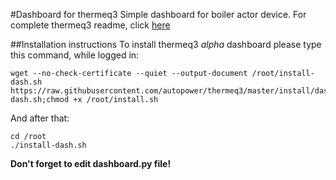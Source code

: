 #Dashboard for thermeq3
Simple dashboard for boiler actor device.
For complete thermeq3 readme, click [here](https://github.com/autopower/thermeq3/blob/master/README.md)

##Installation instructions
To install thermeq3 *alpha* dashboard please type this command, while logged in:
```
wget --no-check-certificate --quiet --output-document /root/install-dash.sh https://raw.githubusercontent.com/autopower/thermeq3/master/install/dashboard/install-dash.sh;chmod +x /root/install.sh
```
And after that:
```
cd /root
./install-dash.sh
```
**Don't forget to edit dashboard.py file!**
